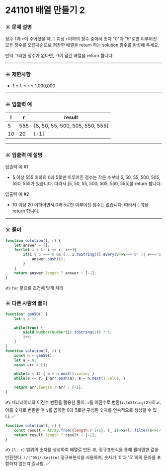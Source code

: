 # 241101 배열 만들기 2

### ☀️ 문제 설명

정수 `l`과 `r`이 주어졌을 때, `l` 이상 `r`이하의 정수 중에서 숫자 "0"과 "5"로만 이루어진 모든 정수를 오름차순으로 저장한 배열을 return 하는 solution 함수를 완성해 주세요.

만약 그러한 정수가 없다면, -1이 담긴 배열을 return 합니다.

---

### ☀️ **제한사항**

- 1 ≤ `l` ≤ `r` ≤ 1,000,000

---

### ☀️ **입출력 예**

| l | r | result |
| --- | --- | --- |
| 5 | 555 | [5, 50, 55, 500, 505, 550, 555] |
| 10 | 20 | [-1] |

---

### ☀️ **입출력 예 설명**

입출력 예 #1

- 5 이상 555 이하의 0과 5로만 이루어진 정수는 작은 수부터 5, 50, 55, 500, 505, 550, 555가 있습니다. 따라서 [5, 50, 55, 500, 505, 550, 555]를 return 합니다.

입출력 예 #2

- 10 이상 20 이하이면서 0과 5로만 이루어진 정수는 없습니다. 따라서 [-1]을 return 합니다.

---

### ☀️ 풀이

```jsx
function solution(l, r) {
    let answer = [];
    for(let i = l; i <= r; i++){
        if(i % 5 === 0 && [...i.toString()].every(v=>v==='0' || v==='5')){
            answer.push(i);
        }
    }
    return answer.length ? answer : [-1];
}
```

✍️ `for` 문으로 조건에 맞게 처리

### ☀️ 다른 사람의 풀이

```jsx
function* gen50() {
    let i = 1;

    while(true) {
        yield Number(Number(i).toString(2)) * 5;
        i++;
    }
}
function solution(l, r) {
    const n = gen50();
    let a = 0;
    const arr = [];

    while(a < l) { a = n.next().value; }
    while(a <= r) { arr.push(a); a = n.next().value; }

    return arr.length ? arr : [-1];
}
```

✍️ 제너레이터와 이진수 변환을 활용한 풀이. `i`를 이진수로 변환(`i.toString(2)`)하고, 이를 숫자로 변환한 후 `5`를 곱하면 0과 5로만 구성된 숫자를 연속적으로 생성할 수 있다.  ✅

```jsx
function solution(l, r) {
    const result = Array.from({length:r-l+1}, (_,i)=>i+l).filter(n=>!/[^05]/.test(n));
    return result.length ? result : [-1];
}
```

✍️ `[l, r]` 범위의 숫자를 생성하여 배열로 만든 후, 정규표현식을 통해 필터링한 값을 반환한다. `!/[^05]/.test(n)` 정규표현식을 사용하여, 숫자가 '0'과 '5' 외의 문자를 포함하지 않는지 검사함. ✅